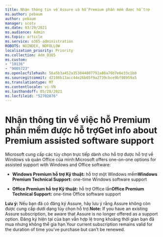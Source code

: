 ```yaml
---
title: Nhận thông tin về Assure và hỗ Premium phần mềm được hỗ trợ
ms.author: pebaum
author: pebaum
manager: scotv
ms.date: 03/29/2021
ms.audience: Admin
ms.topic: article
ms.service: o365-administration
ROBOTS: NOINDEX, NOFOLLOW
localization_priority: Priority
ms.collection: Adm_O365
ms.custom:
- "10136"
- "9005723"
ms.openlocfilehash: 56a5b3a452a353044807792a86a76b7e6e33c1b0
ms.sourcegitcommit: d2108b13acc44e26b65f9a2739cbce9bf98959a5
ms.translationtype: MT
ms.contentlocale: vi-VN
ms.lasthandoff: 05/28/2021
ms.locfileid: "52702076"
---
```

# <a name="get-info-about-premium-assisted-software-support"></a><span data-ttu-id="0a9e4-102">Nhận thông tin về việc hỗ Premium phần mềm được hỗ trợ</span><span class="sxs-lookup"><span data-stu-id="0a9e4-102">Get info about Premium assisted software support</span></span>

<span data-ttu-id="0a9e4-103">Microsoft cung cấp các tùy chọn trực tiếp dành cho hỗ trợ được hỗ trợ về Windows và quản Office của mình:</span><span class="sxs-lookup"><span data-stu-id="0a9e4-103">Microsoft offers one-on-one options for assisted support with Windows and Office software:</span></span>

- <span data-ttu-id="0a9e4-104">**Windows Premium hỗ trợ Kỹ thuật:** hỗ trợ một Windows mềm</span><span class="sxs-lookup"><span data-stu-id="0a9e4-104">**Windows Premium Technical Support:** one-time Windows software support</span></span>

- <span data-ttu-id="0a9e4-105">**Office Premium hỗ trợ Kỹ thuật:** hỗ trợ Office lần</span><span class="sxs-lookup"><span data-stu-id="0a9e4-105">**Office Premium Technical Support:** one-time Office software support</span></span>

<span data-ttu-id="0a9e4-106">**Lưu ý:** Nếu bạn đã có đăng ký Assure, hãy lưu ý rằng Assure không còn được cung cấp dưới dạng tùy chọn hỗ trợ.</span><span class="sxs-lookup"><span data-stu-id="0a9e4-106">**Note:** If you have an existing Assure subscription, be aware that Assure is no longer offered as a support option.</span></span> <span data-ttu-id="0a9e4-107">Đăng ký hiện tại của bạn vẫn hợp lệ trong khoảng thời gian bạn đã mua nhưng không thể gia hạn.</span><span class="sxs-lookup"><span data-stu-id="0a9e4-107">Your current subscription remains valid for the duration of time you've purchase but can't be renewed.</span></span>

